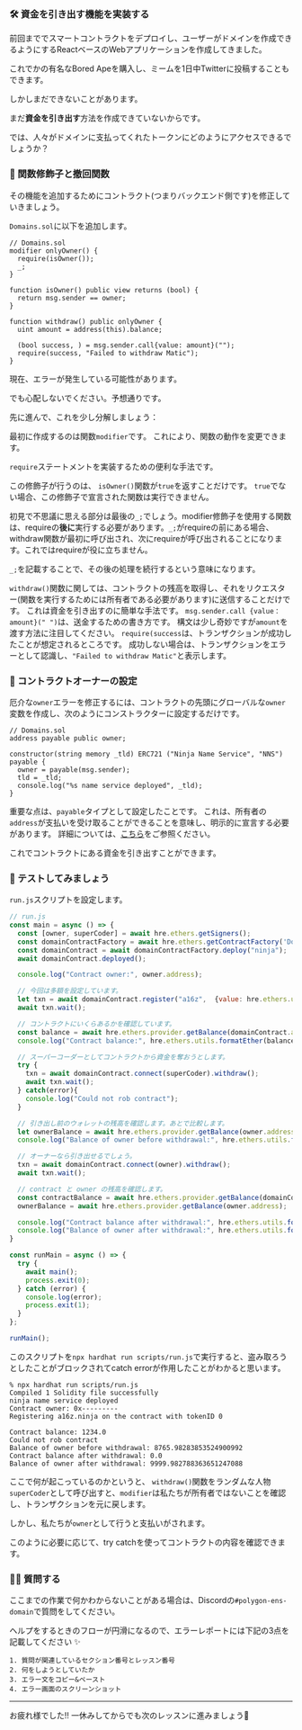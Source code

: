 ### 🛠 資金を引き出す機能を実装する

前回まででスマートコントラクトをデプロイし、ユーザーがドメインを作成できるようにするReactベースのWebアプリケーションを作成してきました。

これでかの有名なBored Apeを購入し、ミームを1日中Twitterに投稿することもできます。

しかしまだできないことがあります。

まだ**資金を引き出す**方法を作成できていないからです。

では、人々がドメインに支払ってくれたトークンにどのようにアクセスできるでしょうか？

### 👻 関数修飾子と撤回関数

その機能を追加するためにコントラクト(つまりバックエンド側です)を修正していきましょう。

`Domains.sol`に以下を追加します。

```solidity
// Domains.sol
modifier onlyOwner() {
  require(isOwner());
  _;
}

function isOwner() public view returns (bool) {
  return msg.sender == owner;
}

function withdraw() public onlyOwner {
  uint amount = address(this).balance;

  (bool success, ) = msg.sender.call{value: amount}("");
  require(success, "Failed to withdraw Matic");
}
```

現在、エラーが発生している可能性があります。

でも心配しないでください。予想通りです。

先に進んで、これを少し分解しましょう：

最初に作成するのは関数`modifier`です。 これにより、関数の動作を変更できます。

`require`ステートメントを実装するための便利な手法です。

この修飾子が行うのは、 `isOwner()`関数が`true`を返すことだけです。 `true`でない場合、この修飾子で宣言された関数は実行できません。

初見で不思議に思える部分は最後の`_;`でしょう。modifier修飾子を使用する関数は、requireの**後に**実行する必要があります。`_;`がrequireの前にある場合、withdraw関数が最初に呼び出され、次にrequireが呼び出されることになります。これではrequireが役に立ちません。

`_;`を記載することで、その後の処理を続行するという意味になります。

`withdraw()`関数に関しては、コントラクトの残高を取得し、それをリクエスター(関数を実行するためには所有者である必要があります)に送信することだけです。 これは資金を引き出すのに簡単な手法です。 `msg.sender.call {value：amount}(" ")`は、送金するための書き方です。 構文は少し奇妙ですが`amount`を渡す方法に注目してください。 `require(success`は、トランザクションが成功したことが想定されるところです。 成功しない場合は、トランザクションをエラーとして認識し、`"Failed to withdraw Matic"`と表示します。

### 🤠 コントラクトオーナーの設定

厄介な`owner`エラーを修正するには、コントラクトの先頭にグローバルな`owner`変数を作成し、次のようにコンストラクターに設定するだけです。

```solidity
// Domains.sol
address payable public owner;

constructor(string memory _tld) ERC721 ("Ninja Name Service", "NNS") payable {
  owner = payable(msg.sender);
  tld = _tld;
  console.log("%s name service deployed", _tld);
}
```

重要な点は、`payable`タイプとして設定したことです。 これは、所有者の`address`が支払いを受け取ることができることを意味し、明示的に宣言する必要があります。 詳細については、[こちら](https://solidity-by-example.org/payable/)をご参照ください。

これでコントラクトにある資金を引き出すことができます。


### 🏦 テストしてみましょう

`run.js`スクリプトを設定します。

```javascript
// run.js
const main = async () => {
  const [owner, superCoder] = await hre.ethers.getSigners();
  const domainContractFactory = await hre.ethers.getContractFactory('Domains');
  const domainContract = await domainContractFactory.deploy("ninja");
  await domainContract.deployed();

  console.log("Contract owner:", owner.address);

  // 今回は多額を設定しています。
  let txn = await domainContract.register("a16z",  {value: hre.ethers.utils.parseEther('1234')});
  await txn.wait();

  // コントラクトにいくらあるかを確認しています。
  const balance = await hre.ethers.provider.getBalance(domainContract.address);
  console.log("Contract balance:", hre.ethers.utils.formatEther(balance));

  // スーパーコーダーとしてコントラクトから資金を奪おうとします。
  try {
    txn = await domainContract.connect(superCoder).withdraw();
    await txn.wait();
  } catch(error){
    console.log("Could not rob contract");
  }

  // 引き出し前のウォレットの残高を確認します。あとで比較します。
  let ownerBalance = await hre.ethers.provider.getBalance(owner.address);
  console.log("Balance of owner before withdrawal:", hre.ethers.utils.formatEther(ownerBalance));

  // オーナーなら引き出せるでしょう。
  txn = await domainContract.connect(owner).withdraw();
  await txn.wait();

  // contract と owner の残高を確認します。
  const contractBalance = await hre.ethers.provider.getBalance(domainContract.address);
  ownerBalance = await hre.ethers.provider.getBalance(owner.address);

  console.log("Contract balance after withdrawal:", hre.ethers.utils.formatEther(contractBalance));
  console.log("Balance of owner after withdrawal:", hre.ethers.utils.formatEther(ownerBalance));
}

const runMain = async () => {
  try {
    await main();
    process.exit(0);
  } catch (error) {
    console.log(error);
    process.exit(1);
  }
};

runMain();
```

このスクリプトを`npx hardhat run scripts/run.js`で実行すると、盗み取ろうとしたことがブロックされてcatch errorが作用したことがわかると思います。

```
% npx hardhat run scripts/run.js
Compiled 1 Solidity file successfully
ninja name service deployed
Contract owner: 0x---------
Registering a16z.ninja on the contract with tokenID 0

Contract balance: 1234.0
Could not rob contract
Balance of owner before withdrawal: 8765.98283853524900992
Contract balance after withdrawal: 0.0
Balance of owner after withdrawal: 9999.982788363651247088
```

ここで何が起こっているのかというと、 `withdraw()`関数をランダムな人物`superCoder`として呼び出すと、`modifier`は私たちが所有者ではないことを確認し、トランザクションを元に戻します。

しかし、私たちが`owner`として行うと支払いがされます。

このように必要に応じて、try catchを使ってコントラクトの内容を確認できます。

### 🙋‍♂️ 質問する

ここまでの作業で何かわからないことがある場合は、Discordの`#polygon-ens-domain`で質問をしてください。

ヘルプをするときのフローが円滑になるので、エラーレポートには下記の3点を記載してください ✨

```
1. 質問が関連しているセクション番号とレッスン番号
2. 何をしようとしていたか
3. エラー文をコピー&ペースト
4. エラー画面のスクリーンショット
```

---
お疲れ様でした!! 一休みしてからでも次のレッスンに進みましょう🚀
